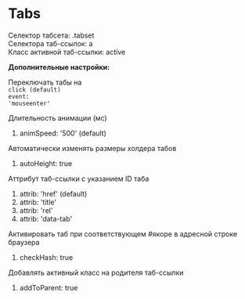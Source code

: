 # Tabs

Селектор табсета: .tabset<br>
Селектора таб-ссылок: a<br>
Класс активной таб-ссылки: active<br>

<strong>Дополнительные настройки:</strong>

Переключать табы на<br>
<code>click (default)</code><br>
<code>event: 'mouseenter'</code><br>

Длительность анимации (мс)
1) animSpeed: '500' (default)
 
Автоматически изменять размеры холдера табов
 1) autoHeight: true
 
Аттрибут таб-ссылки c указанием ID таба
 1) attrib: 'href' (default)
 2) attrib: 'title'
 3) attrib: 'rel'
 4) attrib: 'data-tab'
         
Активировать таб при соответствующем #якоре в адресной строке браузера
 1) checkHash: true
 
Добавлять активный класс на родителя таб-ссылки
 1) addToParent: true
